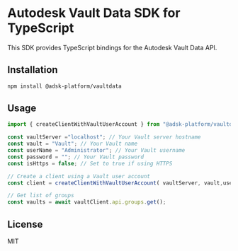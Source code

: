 # Autodesk Vault Data SDK for TypeScript

This SDK provides TypeScript bindings for the Autodesk Vault Data API.

## Installation

```bash
npm install @adsk-platform/vaultdata
```

## Usage

```typescript
import { createClientWithVaultUserAccount } from "@adsk-platform/vaultdata";

const vaultServer ="localhost"; // Your Vault server hostname
const vault = "Vault"; // Your Vault name
const userName = "Administrator"; // Your Vault username
const password = ""; // Your Vault password
const isHttps = false; // Set to true if using HTTPS

// Create a client using a Vault user account
const client = createClientWithVaultUserAccount( vaultServer, vault,userName, password,isHttps);

// Get list of groups
const vaults = await vaultClient.api.groups.get();

```

## License

MIT
